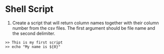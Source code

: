 # Shell Script

1. Create a script that will return column names together with their column number from the csv files. The first argument should be file name and the second delimiter.
```
>> This is my first script
>> echo "My name is ${0}"
```
